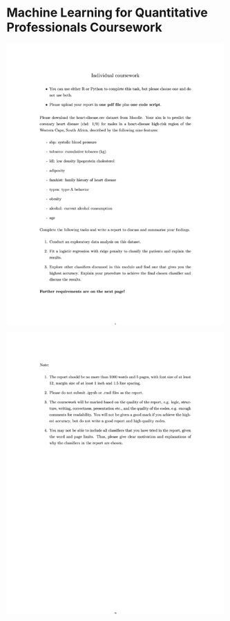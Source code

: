 # Machine Learning for Quantitative Professionals Coursework
 
![ICW Cousework for Machine Learning for Quantitative Professionals - Page 1](https://github.com/ZPedroP/Machine-Learning-CW/blob/main/ICW/images/ICW_2025_Page_1.jpg)

![ICW Cousework for Machine Learning for Quantitative Professionals - Page 2](https://github.com/ZPedroP/Machine-Learning-CW/blob/main/ICW/images/ICW_2025_Page_2.jpg)
